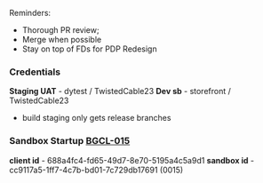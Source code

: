 Reminders:
- Thorough PR review;
- Merge when possible
- Stay on top of FDs for PDP Redesign
  
### Credentials
**Staging UAT** - dytest / TwistedCable23
**Dev sb** - storefront / TwistedCable23
- build staging only gets release branches
  
### Sandbox Startup [BGCL-015](https://bgcl-015.dx.commercecloud.salesforce.com/on/demandware.store/Sites-Site)
**client id** - 688a4fc4-fd65-49d7-8e70-5195a4c5a9d1
**sandbox id** - cc9117a5-1ff7-4c7b-bd01-7c729db17691 (0015)